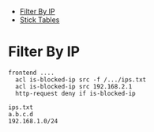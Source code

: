 * [Filter By IP](#filter-by-ip)
* [Stick Tables](https://www.haproxy.com/blog/introduction-to-haproxy-stick-tables/)

# Filter By IP

```
frontend ....
  acl is-blocked-ip src -f /.../ips.txt
  acl is-blocked-ip src 192.168.2.1
  http-request deny if is-blocked-ip
  
ips.txt
a.b.c.d
192.168.1.0/24

```

